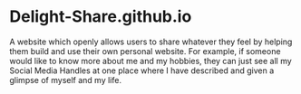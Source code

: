 # Delight-Share.github.io
A website which openly allows users to share whatever they feel by helping them build and use their own personal website. For example, if someone would like to know more about me and my hobbies, they can just see all my Social Media Handles at one place where I have described and given a glimpse of myself and my life.
